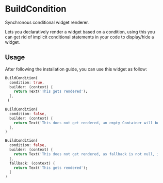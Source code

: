 # BuildCondition

Synchronous conditional widget renderer.

Lets you declaratively render a widget based on a condition, using this you can get rid of
implicit conditional statements in your code to display/hide a widget.

## Usage

After following the installation guide, you can use this widget as follow:

```dart
BuildCondition(
  condition: true,
  builder: (context) {
    return Text('This gets rendered');
  },
 )

BuildCondition(
  condition: false,
  builder: (context) {
    return Text('This does not get rendered, an empty Container will be rendered');
  },
)

BuildCondition(
  condition: false,
  builder: (context) {
    return Text('This does not get rendered, as fallback is not null, it is used to render the fallback widget.');
  },
  fallback: (context) {
    return Text('This gets rendered');
  }
)
```
